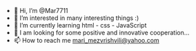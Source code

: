 - 👋 Hi, I’m @Mar7711
- 👀 I’m interested in many interesting things :)
- 🌱 I’m currently learning html - css - JavaScript 
- 💞️ I am looking for some positive and innovative cooperation...
- 📫 How to reach me mari_mezvrishvili@yahoo.com

<!---
Mar7711/Mar7711 is a ✨ special ✨ repository because its `README.md` (this file) appears on your GitHub profile.
You can click the Preview link to take a look at your changes.
--->

